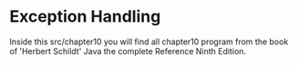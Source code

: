 # Exception Handling

Inside this src/chapter10 you will find all chapter10 program from the book of 'Herbert Schildt' Java the complete Reference Ninth Edition.